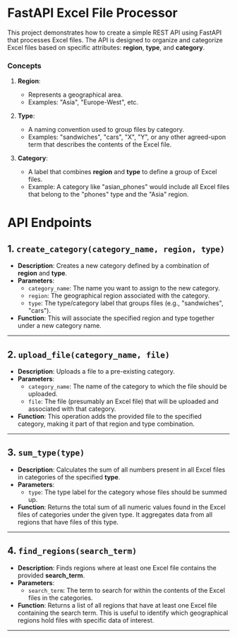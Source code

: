 
# FastAPI Excel File Processor

This project demonstrates how to create a simple REST API using FastAPI that processes Excel files. The API is designed to organize and categorize Excel files based on specific attributes: **region**, **type**, and **category**.

### Concepts

1. **Region**:
   - Represents a geographical area.
   - Examples: "Asia", "Europe-West", etc.

2. **Type**:
   - A naming convention used to group files by category.
   - Examples: "sandwiches", "cars", "X", "Y", or any other agreed-upon term that describes the contents of the Excel file.

3. **Category**:
   - A label that combines **region** and **type** to define a group of Excel files.
   - Example: A category like "asian_phones" would include all Excel files that belong to the "phones" type and the "Asia" region.


# API Endpoints

## 1. `create_category(category_name, region, type)`
- **Description**: Creates a new category defined by a combination of **region** and **type**.
- **Parameters**:
  - `category_name`: The name you want to assign to the new category.
  - `region`: The geographical region associated with the category.
  - `type`: The type/category label that groups files (e.g., "sandwiches", "cars").
- **Function**: This will associate the specified region and type together under a new category name.

---

## 2. `upload_file(category_name, file)`
- **Description**: Uploads a file to a pre-existing category.
- **Parameters**:
  - `category_name`: The name of the category to which the file should be uploaded.
  - `file`: The file (presumably an Excel file) that will be uploaded and associated with that category.
- **Function**: This operation adds the provided file to the specified category, making it part of that region and type combination.

---

## 3. `sum_type(type)`
- **Description**: Calculates the sum of all numbers present in all Excel files in categories of the specified **type**.
- **Parameters**:
  - `type`: The type label for the category whose files should be summed up.
- **Function**: Returns the total sum of all numeric values found in the Excel files of categories under the given type. It aggregates data from all regions that have files of this type.

---

## 4. `find_regions(search_term)`
- **Description**: Finds regions where at least one Excel file contains the provided **search_term**.
- **Parameters**:
  - `search_term`: The term to search for within the contents of the Excel files in the categories.
- **Function**: Returns a list of all regions that have at least one Excel file containing the search term. This is useful to identify which geographical regions hold files with specific data of interest.

---


